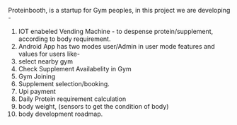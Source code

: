 
Proteinbooth, is a startup for Gym peoples, in this project we are developing -
1) IOT enabeled Vending Machine - to despense protein/supplement, according to body requirement.
2) Android App has two modes user/Admin 
in user mode features and values for users like-
  1) select nearby gym
  2) Check Supplement Availabelity in Gym
  3) Gym Joining
  4) Supplement selection/booking.
  5) Upi payment
  6) Daily Protein requirement calculation
  7) body weight, (sensors to get the condition of body)
  8) body development roadmap.
  
  
  
